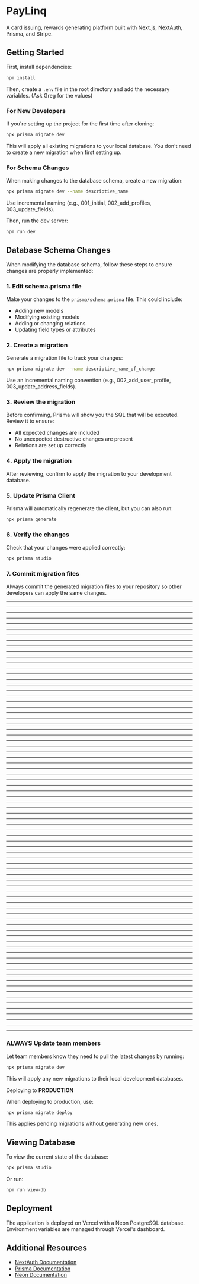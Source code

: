 # PayLinq

A card issuing, rewards generating platform built with Next.js, NextAuth, Prisma, and Stripe.

## Getting Started

First, install dependencies:

```bash
npm install
```

Then, create a `.env` file in the root directory and add the necessary variables. (Ask Greg for the values)

### For New Developers

If you're setting up the project for the first time after cloning:

```bash
npx prisma migrate dev
```

This will apply all existing migrations to your local database. You don't need to create a new migration when first setting up.

### For Schema Changes

When making changes to the database schema, create a new migration:

```bash
npx prisma migrate dev --name descriptive_name
```

Use incremental naming (e.g., 001_initial, 002_add_profiles, 003_update_fields).

Then, run the dev server:

```bash
npm run dev
```

## Database Schema Changes

When modifying the database schema, follow these steps to ensure changes are properly implemented:

### 1. Edit schema.prisma file

Make your changes to the `prisma/schema.prisma` file. This could include:

- Adding new models
- Modifying existing models
- Adding or changing relations
- Updating field types or attributes

### 2. Create a migration

Generate a migration file to track your changes:

```bash
npx prisma migrate dev --name descriptive_name_of_change
```

Use an incremental naming convention (e.g., 002_add_user_profile, 003_update_address_fields).

### 3. Review the migration

Before confirming, Prisma will show you the SQL that will be executed. Review it to ensure:

- All expected changes are included
- No unexpected destructive changes are present
- Relations are set up correctly

### 4. Apply the migration

After reviewing, confirm to apply the migration to your development database.

### 5. Update Prisma Client

Prisma will automatically regenerate the client, but you can also run:

```bash
npx prisma generate
```

### 6. Verify the changes

Check that your changes were applied correctly:

```bash
npx prisma studio
```

### 7. Commit migration files

Always commit the generated migration files to your repository so other developers can apply the same changes.


_________________________________
_________________________________
_________________________________
_________________________________
_________________________________
_________________________________
_________________________________
_________________________________
_________________________________
_________________________________
_________________________________
_________________________________
_________________________________
_________________________________
_________________________________
_________________________________
_________________________________
_________________________________
_________________________________
_________________________________
_________________________________
_________________________________
_________________________________
_________________________________
_________________________________
_________________________________
_________________________________
_________________________________
_________________________________
_________________________________
_________________________________
_________________________________
_________________________________
_________________________________
_________________________________
_________________________________
_________________________________
_________________________________
_________________________________
_________________________________
_________________________________
_________________________________
_________________________________
_________________________________
_________________________________
_________________________________
_________________________________
_________________________________
_________________________________
_________________________________
_________________________________
_________________________________
_________________________________
_________________________________
_________________________________
_________________________________
_________________________________
_________________________________
_________________________________
_________________________________
_________________________________
_________________________________
_________________________________
_________________________________
_________________________________
_________________________________
_________________________________
_________________________________
_________________________________
_________________________________
_________________________________
_________________________________
_________________________________
_________________________________
_________________________________
_________________________________
_________________________________
_________________________________


### ALWAYS Update team members

Let team members know they need to pull the latest changes by running:

```bash
npx prisma migrate dev
```

This will apply any new migrations to their local development databases.

Deploying to **PRODUCTION**

When deploying to production, use:

```bash
npx prisma migrate deploy
```

This applies pending migrations without generating new ones.

## Viewing Database

To view the current state of the database:

```bash
npx prisma studio
```

Or run:

```bash
npm run view-db
```

## Deployment

The application is deployed on Vercel with a Neon PostgreSQL database. Environment variables are managed through Vercel's dashboard.

## Additional Resources

- [NextAuth Documentation](https://next-auth.js.org/)
- [Prisma Documentation](https://www.prisma.io/docs/)
- [Neon Documentation](https://neon.tech/docs/)
